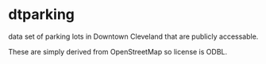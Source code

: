 dtparking
=========

data set of parking lots in Downtown Cleveland that are publicly accessable. 

These are simply derived from OpenStreetMap so license is ODBL. 
